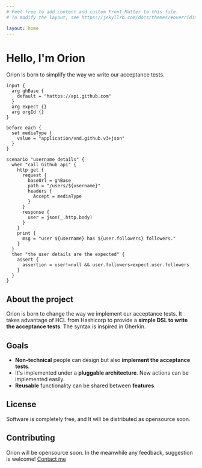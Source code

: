 ```yaml
---
# Feel free to add content and custom Front Matter to this file.
# To modify the layout, see https://jekyllrb.com/docs/themes/#overriding-theme-defaults

layout: home
---
```

<link rel="stylesheet" href="assets/css/custom.css">

# Hello, I'm Orion

Orion is born to simplify the way we write our acceptance tests.

```hcl
input {
  arg ghBase {
    default = "hattps://api.github.com"
  }
  arg expect {}
  arg orgId {}
}

before each {
  set mediaType {
    value = "application/vnd.github.v3+json"
  }
}

scenario "username details" {
  when "call Github api" {
    http get {
      request {
        baseUrl = ghBase
        path = "/users/${username}"
        headers {
          Accept = mediaType
        }
      }
      response {
        user = json(_.http.body)
      }
    }
    print {
      msg = "user ${username} has ${user.followers} followers."
    }
  }
  then "the user details are the expected" {
    assert {
      assertion = user!=null && user.followers>expect.user.followers
    }
  }
}
```

## About the project

Orion is born to change the way we implement our acceptance tests. It takes advantage of HCL from Hashicorp to provide a **simple DSL to write the acceptance tests**. The syntax is inspired in Gherkin.

## Goals

- **Non-technical** people can design but also **implement the acceptance tests**.
- It's implemented under a **pluggable architecture**. New actions can be implemented easily.
- **Reusable** functionality can be shared between **features**.

## License

Software is completely free, and It will be distributed as opensource soon.

## Contributing

Orion will be opensource soon. In the meanwhile any feedback, suggestion is welcome! [Contact me](/contact/index/)
